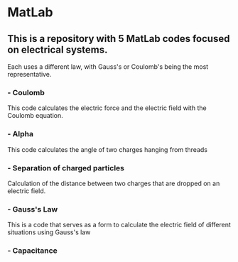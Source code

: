 # MatLab

## This is a repository with 5 MatLab codes focused on electrical systems. 
Each uses a different law, with Gauss's or Coulomb's being the most representative.

### - Coulomb
This code calculates the electric force and the electric field with the Coulomb equation.

### - Alpha
This code calculates the angle of two charges hanging from threads

### - Separation of charged particles
Calculation of the distance between two charges that are dropped on an electric field.

### - Gauss's Law
This is a code that serves as a form to calculate the electric field of different situations using Gauss's law

### - Capacitance
